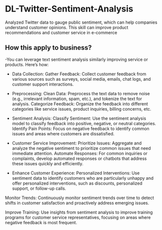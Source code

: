 # DL-Twitter-Sentiment-Analysis

Analyzed Twitter data to gauge public sentiment, which can help companies understand customer opinions. This skill can improve product recommendations and customer service in e-commerce

## How this apply to business? 

-You can leverage text sentiment analysis similarly improving service or products. Here’s how:

- Data Collection:
Gather Feedback: Collect customer feedback from various sources such as surveys, social media, emails, chat logs, and customer support interactions.

- Preprocessing:
Clean Data: Preprocess the text data to remove noise (e.g., irrelevant information, spam, etc.), and tokenize the text for analysis.
Categorize Feedback: Organize the feedback into different categories like service issues, product inquiries, billing concerns, etc.

- Sentiment Analysis:
Classify Sentiment: Use the sentiment analysis model to classify feedback into positive, negative, or neutral categories.
Identify Pain Points: Focus on negative feedback to identify common issues and areas where customers are dissatisfied.

- Customer Service Improvement:
Prioritize Issues: Aggregate and analyze the negative sentiment to prioritize common issues that need immediate attention.
Automate Responses: For common inquiries or complaints, develop automated responses or chatbots that address these issues quickly and efficiently.

- Enhance Customer Experience:
Personalized Interventions: Use sentiment data to identify customers who are particularly unhappy and offer personalized interventions, such as discounts, personalized support, or follow-up calls.

Monitor Trends: Continuously monitor sentiment trends over time to detect shifts in customer satisfaction and proactively address emerging issues.

Improve Training: Use insights from sentiment analysis to improve training programs for customer service representatives, focusing on areas where negative feedback is most frequent.
